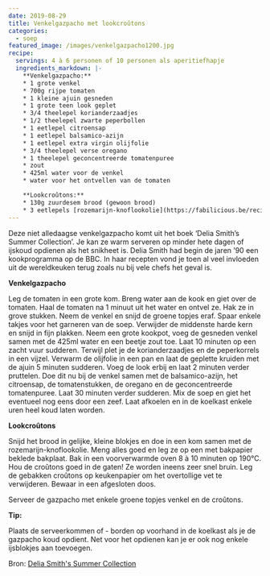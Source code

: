 ```yaml
---
date: 2019-08-29
title: Venkelgazpacho met lookcroûtons
categories:
  - soep
featured_image: /images/venkelgazpacho1200.jpg
recipe:
  servings: 4 à 6 personen of 10 personen als aperitiefhapje
  ingredients_markdown: |-
    **Venkelgazpacho:**
    * 1 grote venkel
    * 700g rijpe tomaten
    * 1 kleine ajuin gesneden
    * 1 grote teen look geplet
    * 3/4 theelepel korianderzaadjes
    * 1/2 theelepel zwarte peperbollen
    * 1 eetlepel citroensap
    * 1 eetlepel balsamico-azijn
    * 1 eetlepel extra virgin olijfolie
    * 3/4 theelepel verse oregano 
    * 1 theelepel geconcentreerde tomatenpuree    * zout
    * 425ml water voor de venkel
    * water voor het ontvellen van de tomaten

    **Lookcroûtons:**
    * 130g zuurdesem brood (gewoon brood)
    * 3 eetlepels [rozemarijn-knoflookolie](https://fabilicious.be/recipes/hartigdivers/2018/09/28/rozemarijnolie/)
---
```

Deze niet alledaagse venkelgazpacho komt uit het boek ‘Delia Smith’s Summer Collection’.
Je kan ze warm serveren op minder hete dagen of ijskoud opdienen als het snikheet is.
Delia Smith had begin de jaren ’90 een kookprogramma op de BBC.
In haar recepten vond je toen al veel invloeden uit de wereldkeuken terug zoals nu bij vele chefs het geval is.

<!--more-->

**Venkelgazpacho**

Leg de tomaten in een grote kom. Breng water aan de kook en giet over de tomaten. Haal de tomaten na 1 minuut uit het water en ontvel ze.
Hak ze in grove stukken.
Neem de venkel en snijd de groene topjes eraf. Spaar enkele takjes voor het garneren van de soep. Verwijder de middenste harde kern en snijd in fijn plakken.
Neem een grote kookpot, voeg de gesneden venkel samen met de 425ml water en een beetje zout toe. Laat 10 minuten op een zacht vuur sudderen.
Terwijl plet je de korianderzaadjes en de peperkorrels in een vijzel.
Verwarm de olijfolie in een pan en laat de geplette kruiden met de ajuin 5 minuten sudderen. Voeg de look erbij en laat 2 minuten verder pruttelen.
Doe dit nu bij de venkel samen met de balsamico-azijn, het citroensap, de tomatenstukken,  de oregano en de geconcentreerde tomatenpuree.
Laat 30 minuten verder sudderen.
Mix de soep en giet het eventueel nog eens door een zeef.
Laat afkoelen en in de koelkast enkele uren heel koud laten worden. 

**Lookcroûtons**

Snijd het brood in gelijke, kleine blokjes en doe in een kom samen met de rozemarijn-knoflookolie.
Meng alles goed en leg ze op een met bakpapier beklede bakplaat.
Bak in een voorverwarmde oven 8 à 10 minuten op 190°C.
Hou de croûtons goed in de gaten! Ze worden ineens zeer snel bruin.
Leg de gebakken croûtons op keukenpapier om het overtollige vet te verwijderen.
Bewaar in een afgesloten doos.

Serveer de gazpacho met enkele groene topjes venkel en de croûtons.

<b>Tip: </b>

Plaats de serveerkommen of - borden op voorhand in de koelkast als je de gazpacho koud opdient. Net voor het opdienen kan je er ook nog enkele ijsblokjes aan toevoegen.


Bron: [Delia Smith's Summer Collection](https://www.bol.com/nl/f/delia-smith-s-summer-collection/30163755/)
